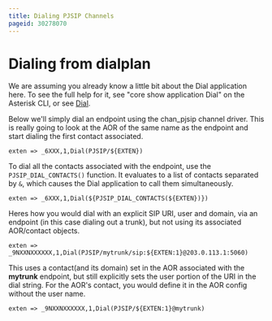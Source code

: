 ```yaml
---
title: Dialing PJSIP Channels
pageid: 30278070
---
```


Dialing from dialplan
=====================

We are assuming you already know a little bit about the Dial application here. To see the full help for it, see "core show application Dial" on the Asterisk CLI, or see [Dial](/latest_api/API_Documentation/Dialplan_Applications/Dial).

Below we'll simply dial an endpoint using the chan_pjsip channel driver. This is really going to look at the AOR of the same name as the endpoint and start dialing the first contact associated.

```
exten => _6XXX,1,Dial(PJSIP/${EXTEN})

```

To dial all the contacts associated with the endpoint, use the `PJSIP_DIAL_CONTACTS()` function. It evaluates to a list of contacts separated by `&`, which causes the Dial application to call them simultaneously.

```
exten => _6XXX,1,Dial(${PJSIP_DIAL_CONTACTS(${EXTEN})})

```

Heres how you would dial with an explicit SIP URI, user and domain, via an endpoint (in this case dialing out a trunk), but not using its associated AOR/contact objects.

```
exten => _9NXXNXXXXXX,1,Dial(PJSIP/mytrunk/sip:${EXTEN:1}@203.0.113.1:5060)

```

This uses a contact(and its domain) set in the AOR associated with the **mytrunk** endpoint, but still explicitly sets the user portion of the URI in the dial string. For the AOR's contact, you would define it in the AOR config without the user name.

```
exten => _9NXXNXXXXXX,1,Dial(PJSIP/${EXTEN:1}@mytrunk)

```

